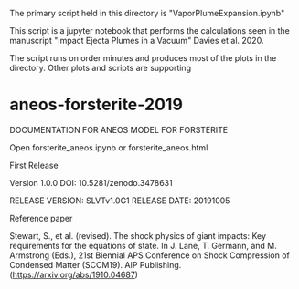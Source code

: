 

The primary script held in this directory is "VaporPlumeExpansion.ipynb"

This script is a jupyter notebook that performs the calculations seen in the manuscript 
"Impact Ejecta Plumes in a Vacuum" Davies et al. 2020.

The script runs on order minutes and produces most of the plots in the directory. Other plots
and scripts are supporting

# aneos-forsterite-2019

DOCUMENTATION FOR ANEOS MODEL FOR FORSTERITE

Open
forsterite_aneos.ipynb
or
forsterite_aneos.html


First Release

Version 1.0.0  DOI: 10.5281/zenodo.3478631

RELEASE VERSION: SLVTv1.0G1 RELEASE DATE: 20191005


Reference paper

Stewart, S., et al. (revised). The shock physics of giant impacts: Key requirements for the equations of state. In J. Lane, T. Germann, and M. Armstrong (Eds.), 21st Biennial APS Conference on Shock Compression of Condensed Matter (SCCM19). AIP Publishing. (https://arxiv.org/abs/1910.04687)
